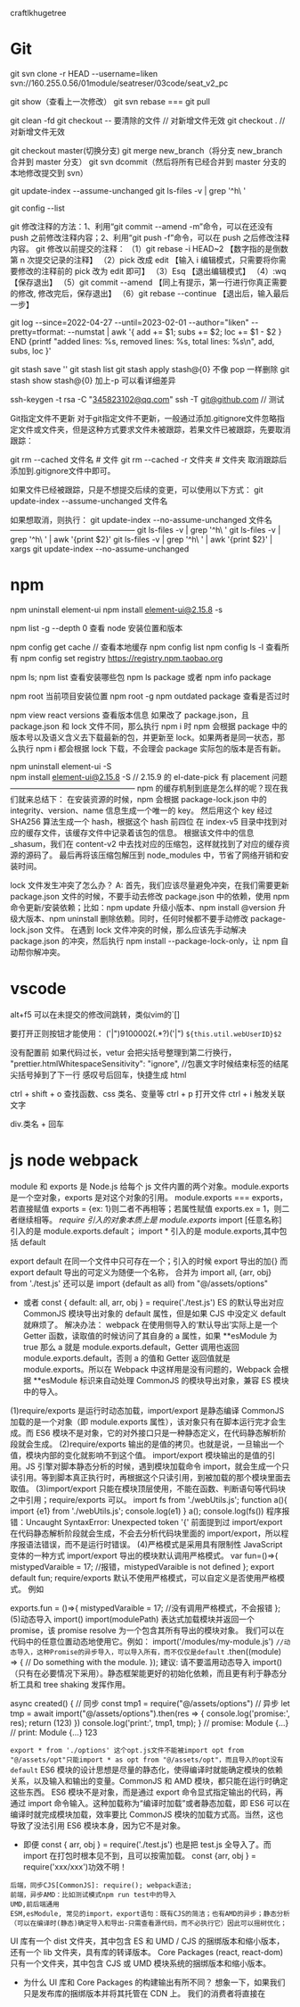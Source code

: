 craftlkhugetree
# Git
git svn clone -r HEAD --username=liken svn://160.255.0.56/01module/seatreser/03code/seat_v2_pc

git show（查看上一次修改）
git svn rebase === git pull

git clean -fd
git checkout -- 要清除的文件 // 对新增文件无效
git checkout . // 对新增文件无效

git checkout master(切换分支)
git merge new_branch（将分支 new_branch 合并到 master 分支）
git svn dcommit（然后将所有已经合并到 master 分支的本地修改提交到 svn）

git update-index --assume-unchanged
git ls-files -v | grep '^h\ '

git config --list

git 修改注释的方法：1、利用“git commit --amend -m”命令，可以在还没有 push 之前修改注释内容；2、利用“git push -f”命令，可以在 push 之后修改注释内容。
git 修改以前提交的注释：
（1）git rebase -i HEAD~2 【数字指的是倒数第 n 次提交记录的注释】
（2）pick 改成 edit 【输入 i 编辑模式，只需要将你需要修改的注释前的 pick 改为 edit 即可】
（3）Esq 【退出编辑模式】
（4）:wq 【保存退出】
（5）git commit --amend 【同上有提示，第一行进行你真正需要的修改, 修改完后，保存退出】
（6）git rebase --continue 【退出后，输入最后一步】

git log --since=2022-04-27 --until=2023-02-01 --author="liken" --pretty=tformat: --numstat | awk '{ add += $1; subs += $2; loc += $1 - $2 } END {printf "added lines: %s, removed lines: %s, total lines: %s\n", add, subs, loc }'

git stash save ''
git stash list
git stash apply stash@{0} 不像 pop 一样删除
git stash show stash@{0} 加上-p 可以看详细差异

ssh-keygen -t rsa -C "345823102@qq.com"
ssh -T git@github.com // 测试

Git指定文件不更新
对于git指定文件不更新，一般通过添加.gitignore文件忽略指定文件或文件夹，但是这种方式要求文件未被跟踪，若果文件已被跟踪，先要取消跟踪：

git rm --cached 文件名  # 文件
git rm --cached -r 文件夹  # 文件夹
取消跟踪后添加到.gitignore文件中即可。

如果文件已经被跟踪，只是不想提交后续的变更，可以使用以下方式：
git update-index --assume-unchanged 文件名

如果想取消，则执行：
git update-index --no-assume-unchanged 文件名
————————————————
git ls-files -v | grep '^h\ '
git ls-files -v | grep '^h\ ' | awk '{print $2}'
git ls-files -v | grep '^h\ ' | awk '{print $2}' | xargs git update-index --no-assume-unchanged  
# npm

npm uninstall element-ui
npm install element-ui@2.15.8 -s

npm list -g --depth 0 查看 node 安装位置和版本

npm config get cache // 查看本地缓存
npm config list
npm config ls -l 查看所有
npm config set registry https://registry.npm.taobao.org

npm ls; npm list 查看安装哪些包 npm ls package 或者 npm info package

npm root 当前项目安装位置
npm root -g
npm outdated package 查看是否过时

npm view react versions 查看版本信息
如果改了 package.json，且 package.json 和 lock 文件不同，那么执行 npm i 时 npm 会根据 package 中的版本号以及语义含义去下载最新的包，并更新至 lock。如果两者是同一状态，那么执行 npm i 都会根据 lock 下载，不会理会 package 实际包的版本是否有新。

npm uninstall element-ui -S  
npm install element-ui@2.15.8 -S // 2.15.9 的 el-date-pick 有 placement 问题
————————————————
npm 的缓存机制到底是怎么样的呢？现在我们就来总结下：
在安装资源的时候，npm 会根据 package-lock.json 中的 integrity、version、name 信息生成一个唯一的 key。
然后用这个 key 经过 SHA256 算法生成一个 hash，根据这个 hash 前四位 在 index-v5 目录中找到对应的缓存文件，该缓存文件中记录着该包的信息。
根据该文件中的信息\_shasum，我们在 content-v2 中去找对应的压缩包，这样就找到了对应的缓存资源的源码了。
最后再将该压缩包解压到 node_modules 中，节省了网络开销和安装时间。

lock 文件发生冲突了怎么办？
A: 首先，我们应该尽量避免冲突，在我们需要更新 package.json 文件的时候，不要手动去修改 package.json 中的依赖，使用 npm 命令更新/安装依赖；比如：npm update 升级小版本、npm install @version 升级大版本、npm uninstall 删除依赖。同时，任何时候都不要手动修改 package-lock.json 文件。
在遇到 lock 文件冲突的时候，那么应该先手动解决 package.json 的冲突，然后执行 npm install --package-lock-only，让 npm 自动帮你解冲突。

# vscode
alt+f5 可以在未提交的修改间跳转，类似vim的`[]

要打开正则按钮才能使用： ('|")9100002(.\*?)('|") `${this.util.webUserID}$2`

没有配置前 如果代码过长，vetur 会把尖括号整理到第二行换行， "prettier.htmlWhitespaceSensitivity": "ignore", //包裹文字时候结束标签的结尾尖括号掉到了下一行
感叹号后回车，快捷生成 html

ctrl + shift + o 查找函数、css 类名、变量等
ctrl + p 打开文件
ctrl + i 触发关联文字

div.类名 + 回车

# js node webpack

module 和 exports 是 Node.js 给每个 js 文件内置的两个对象。module.exports 是一个空对象，exports 是对这个对象的引用。
module.exports === exports，若直接赋值 exports = {ex: 1}则二者不再相等；若属性赋值 exports.ex = 1，则二者继续相等。
_require 引入的对象本质上是 module.exports_
import [任意名称] 引入的是 module.exports.default； import \* 引入的是 module.exports,其中包括 default

export default 在同一个文件中只可存在一个；引入的时候 export 导出的加{} 而 export default 导出的可定义为随便一个名称，
合并为 import all, {arr, obj} from './test.js' 还可以是 import {default as all} from "@/assets/options"

- 或者 const { default: all, arr, obj } = require('./test.js') ES 的默认导出对应 CommonJS 模块导出对象的 default 属性，但是如果 CJS 中没定义 default 就麻烦了。
  解决办法：
  webpack 在使用侧导入的‘默认导出’实际上是一个 Getter 函数，读取值的时候访问了其自身的 a 属性，如果 **esModule 为 true 那么 a 就是 module.exports.default，Getter 调用也返回 module.exports.default，否则 a 的值和 Getter 返回值就是 module.exports。所以在 Webpack 中这样用是没有问题的，Webpack 会根据 **esModule 标识来自动处理 CommonJS 的模块导出对象，兼容 ES 模块中的导入。

(1)require/exports 是运行时动态加载，import/export 是静态编译
CommonJS 加载的是一个对象（即 module.exports 属性），该对象只有在脚本运行完才会生成。而 ES6 模块不是对象，它的对外接口只是一种静态定义，在代码静态解析阶段就会生成。
(2)require/exports 输出的是值的拷贝。也就是说，一旦输出一个值，模块内部的变化就影响不到这个值。
import/export 模块输出的是值的引用。JS 引擎对脚本静态分析的时候，遇到模块加载命令 import，就会生成一个只读引用。等到脚本真正执行时，再根据这个只读引用，到被加载的那个模块里面去取值。
(3)import/export 只能在模块顶层使用，不能在函数、判断语句等代码块之中引用；require/exports 可以。
import fs from './webUtils.js';
function a(){
import {e1} from './webUtils.js';
console.log(e1)
}
a();
console.log(fs())
程序报错：Uncaught SyntaxError: Unexpected token '{'
前面提到过 import/export 在代码静态解析阶段就会生成，不会去分析代码块里面的 import/export，所以程序报语法错误，而不是运行时错误。
(4)严格模式是采用具有限制性 JavaScript 变体的一种方式
import/export 导出的模块默认调用严格模式。
var fun=()=>{
mistypedVaraible = 17; //报错，mistypedVaraible is not defined
};
export default fun;
require/exports 默认不使用严格模式，可以自定义是否使用严格模式。 例如

exports.fun = ()=>{
mistypedVaraible = 17; //没有调用严格模式，不会报错
};
(5)动态导入 import()
import(modulePath) 表达式加载模块并返回一个 promise，该 promise resolve 为一个包含其所有导出的模块对象。
我们可以在代码中的任意位置动态地使用它。例如：
import('/modules/my-module.js') `//动态导入，这种Promise的异步导入，可以导入所有，而不仅仅是default`
.then((module) => {
// Do something with the module.
});
建议: 请不要滥用动态导入 import()（只有在必要情况下采用）。静态框架能更好的初始化依赖，而且更有利于静态分析工具和 tree shaking 发挥作用。

async created() {
// 同步
const tmp1 = require("@/assets/options")
// 异步
let tmp = await import("@/assets/options").then(res => {
console.log('promise:', res);
return (123)
})
console.log('print:', tmp1, tmp);
}
// promise: Module {…}
// print: Module {…} 123

`export * from './options' 这个opt.js文件不能被import opt from "@/assets/opt"只能import * as opt from "@/assets/opt"，而且导入的opt没有default`
ES6 模块的设计思想是尽量的静态化，使得编译时就能确定模块的依赖关系，以及输入和输出的变量。CommonJS 和 AMD 模块，都只能在运行时确定这些东西。
ES6 模块不是对象，而是通过 export 命令显式指定输出的代码，再通过 import 命令输入。这种加载称为“编译时加载”或者静态加载，即 ES6 可以在编译时就完成模块加载，效率要比 CommonJS 模块的加载方式高。当然，这也导致了没法引用 ES6 模块本身，因为它不是对象。

- 即便 const { arr, obj } = require('./test.js') 也是把 test.js 全导入了。而 import 在打包时根本见不到，且可以按需加载。
  const {arr, obj } = require('xxx/xxx')功效不明！

```
后端，同步CJS[CommonJS]: require(); webpack语法;
前端，异步AMD：比如测试模式npm run test中的导入
UMD,前后端通用
ESM,esModule, 常见的import，export语句：既有CJS的简洁；也有AMD的异步；静态分析（可以在编译时(静态)确定导入和导出-只需查看源代码，而不必执行它）因此可以摇树优化；
```

UI 库有一个 dist 文件夹，其中包含 ES 和 UMD / CJS 的捆绑版本和缩小版本，还有一个 lib 文件夹，具有库的转译版本。
Core Packages (react, react-dom)只有一个文件夹，其中包含 CJS 或 UMD 模块系统的捆绑版本和缩小版本。

- 为什么 UI 库和 Core Packages 的构建输出有所不同？
  想象一下，如果我们只是发布库的捆绑版本并将其托管在 CDN 上。 我们的消费者将直接在<script/>标签中使用它。 现在，如果我的使用者想使用<el-Button>组件，则他们必须加载整个 UI 库。 另外，在浏览器中，没有可以解决摇树问题的捆绑器，最终我们会将整个 UI 库代码发送给我们的使用者。 如果我们只是简单地将 src 转换为 lib 并将该 lib 托管在 CDN 上，那么我们的使用者可以得到他们想要的任何东西而没有任何额外开销。
- 核心软件包永远不会通过<script/>标记使用，因为它们必须是主应用程序的一部分。 因此，我们可以安全地发布这些软件包的捆绑版本(UMD，ES)，并将构建系统交给消费者。
  例如，他们可以使用 UMD 变体而不使用摇树，或者如果捆绑器能够识别并获得摇树的好处，则可以使用 ES 变体。
  // CJS require const Button = require("uilibrary/button");
  // ES import import {Button} from "uilibrary";
  将 package.json 的 module 字段设置为指向 module 的 ES 版本(PS：它有助于摇晃树)。 ？
  字段"main": "lib/xr-ui.umd.min.js", // 指向 UMD/CJS

用 babel 把代码文件转成 commonjs 或者 esm 就好了。不要使用 webpack 打包成一个 js 文件，否则无法按需加载。
babel 只编译而不链接（bundle）。

import moment from 'moment';
export default () => moment().format("YYYY Do MM");

- babel 情况下，module 引用并没有被替换为实际的“moment”的代码， 而是单纯的将 esm 格式的模块引用转化为 cjs 格式的模块引用，而具体“moment”这个模块应该从哪里解析， 里面有什么内容， 应该以什么方式返回给 moment 这个变量， babel 并不负责处理。这段代码在 node.js 环境中执行是没问题的(假设通过 npm 安装了 moment)， 但是在浏览器中是执行不起来的。
- webpack 的定位可以理解为传统编译器中的链接器(linker)的角色。webpack 的输入为一个个 es module(或者其他的资源文件， 如 css， image， `被对应的loader转化为可执行的es module`)，输出将各个 module 合并在一起的“bundle”。
  这里面/**\*\***/开头的行均为 webpack 用来实现 module 引用的样板代码（这段代码具体的分析可以参考https://github.com/ronami/minipack），可以认为是webpack对于es module 标准的“实现”（因为浏览器还没有实现 es module）。

`babel和webpack做的事情有一部分重叠， 例如都将js转化为ast并且做了一些transform， 然后再输出各自的目标代码。 但是两者的分工有所不同， babel主要做es语法的转换，确保最新的来的es特性能够以最快的速度deliver到开发者手中， 但是不负责模块的组合。 webpack更多的是将输入的各个模块用自己内部的一套逻辑将代码“链接”起来， 起胶水的作用， 并且目标是输出可以直接在浏览器中执行的代码。`

**_ 箭头函数 _**
没有 arguments，有...rest。无法通过 apply、call、bind 改变 this 指向。

1. 对象方法中，不适用箭头函数
   getName1()通过箭头函数定义，而箭头函数是没有自己的 this，会继承父作用域的 this。
   const obj = {
   name: '张三',
   getName() {
   return this.name
   },
   getName1: () => {
   return this.name
   }
   }
   因此 obj.getName1()执行时，此时的作用域指向 window，而 window 没有定义 age 属性，所有报空。
2. 原型方法中，不适用箭头函数。
3. 构造函数也不行！
   构造函数是通过 new 关键字来生成对象实例，生成对象实例的过程也是通过构造函数给实例绑定 this 的过程，而箭头函数没有自己的 this。因此不能使用箭头作为构造函数，也就不能通过 new 操作符来调用箭头函数。
4. 动态上下文中的回调函数，比如绑定 click 事件。
5. Vue 生命周期和 method 中也不能使用箭头函数
   Vue 本质上是一个对象，我们说过对象方法中，不适用箭头函数。他的本质上的和对象方法中，不适用箭头函数是一样的。
   那么我有一个问题：Vue 不行，作为大热框架之一的 react 行吗？
   回答是：react 行
   因为 Vue 组件本质上是一个 JS 对象；React 组件（非 Hooks）他本质上是一个 ES6 的 class
   class 中的方法如果是普通函数方法，该方法会绑定在构造函数的原型上；但是如果方式是箭头函数方法，该方法会绑定在构造函数上。通过上述方式调用 class 中的方法，无论是箭头函数方法还是普通函数方法，方法中的 this 都指向实例对象。

<!-- 在两个互斥的radio中，一定要有相同的name值，不然不能互斥选择。 -->

        <input type="radio" name="sex" v-model="sex" value="男" />男
        <input type="radio" name="sex" v-model="sex" value="女"/>女

data {sex: ''},
原文链接：https://blog.csdn.net/MelodyFreedom/article/details/117514664

scrollTop 一直为零可能是根本没有滚动，父元素高度大于子元素。若考虑兼容应当使用 document.documentElement.scrollTop || document.body.scrollTop || window.pageYOffset

childNodes 不是数组，而是类数组，所以没有 filter 函数，要转一下 arr。默认元素宽度 33%，如果是两个元素就 50%平分宽度。
setWidth() {
let dom = document.getElementById('prAuditTabs');
if (this.num == '2' && dom) {
let nodes = dom.childNodes;
var arr = Array.prototype.slice.call(nodes, 0);
let li = arr && arr.filter(n => n.nodeName === 'LI') || [];
li.forEach(l => {
l.style.width = "50%"
})
}
}

// 回到顶部
document.getElementsByTagName('html')[0].scrollTop = 0
1.document.body.scrollTop=document.documentElement.scrollTop=0 //页面滚动到顶部
2.document.body.scrollIntoView(true/ false)
3.document.getElementById('site-nav').scrollIntoView()
下面是一个小的例子：
// 每次切换标题栏都从第一个开始展示
document.querySelector('.infinite-scroll-component').scrollTo(0,0)
//选中当前想要回到 dom 元素，使用 scrollTo(0,0),实现能够在切换中始终保持第一栏在顶部显示。

# jquery

1、原生 js 获取的 dom，通过 id 获取到的就是当前对应的节点，而 通过 class 获取返回的是 HTMLCollection 对象。HTMLCollection 对象类似包含所有 HTML 元素的一个数组。通过索引获取到自己想要的节点。
2、jQuery 哪种方式获取 dom 返回的都是一个数组。可以通过 length 检查是否存在当前节点。可以直接 jqdom.click();而原生需要循环每一个来点击。
3、原生 js 获取的 dom 与 jQuery 获取的 dom 转换。
var jqdom = $('.demo');// jquery 获取的 dom
var dom1 = jqdom.eq(0)[0]; // 转换成原生节点
var dom2 = jqdom.get(0);// 转换成原生节点

        var jsdom = document.getElementsByClassName('demo'); //原生获取的节点
        var jsdom1 = $(jsdom[0]);//转换成jquery的dom对象

————————————————

$('selector1, selector2... , selectorN')    // 每一个选择器匹配到的元素合并后一起返回 (返回集合元素)
// 层次选择器
$('ancestor descentant') // 选取 ancestor 元素里所有 des(后代)元素 例: $('div span')
$('parent > child') // 选取 parent 下的 child(子)元素 例: $('div > span')  选取div元素下元素名是span的子元素
$('prev + next') // 选择紧接在 prev 后面的 next 元素 例: $('.one + div') 选取 class 为 one 的下一个 div 同辈元素
==> 使用 next() 代替 例: $('.one').next('div')

$('prev ~ sblings') // 选取 prev 元素之后的所有 sblings 元素 例: $('#two ~ div') 选取 id 为 two 的元素后面所有的 div 同辈元素
==> 使用 nextAll()代替 例: $('#two').nextAll('div')
// 过滤选择器
1.1 基本过滤选择器

:first $('div:first') // 获取第一个元素 选取所有 div 元素中第一个 div 元素
:last $('div:last') // 和上面相反
:not(selector) $('input:not(.myClass)') // 选取 class 不是 myClass 的 input 元素
:even $('input:even') // 选取索引是偶数的元素
:odd $('input:odd') // 选取索引是奇数的元素
:eq(index) $('input:eq(1)') // 选取索引等于 index 的元素
:gt(index) // 选取索引大于 index 的元素
:lt(index) // 选取索引小于 index 的元素
:header $(':header') // 选取所有的标题元素,例 h1 h2
:animated $('div:animated') // 选取当前正在执行动画的所有元素
:focus $(':focus') // 选取当前获取焦点的元素

1.2 内容过滤选择器

:contains(text) $('div:contains('我')') // 选取含有内容文本为 'text' 的元素
:empty $('div:empty') // 选取不包含子元素或者文本的空元素
:has(selector) $('div:has(p)') // 选取含有选择器所匹配元素的元素
:parent $('div:parent') // 选取含有子元素或者文本的元素 集合元素

1.3 可见性过滤选择器

:hidden // 选取所有不可见的元素 display:none input type=hidden visivility:hidden 等
$('input:hidden') // 只选取 input 元素

:visible // 选取所有可见的元素
$('div:visible') // 选取所有可见的 div 元素

// 从 DOM 中删除所有匹配的元素
$('ul li:eq(1)').remove()

- $('ul li').remove('li[title != 苹果]') // title 不等于 苹果的 li 元素删除
  // 和 remove()一样, 也是从 DOM 中删除元素. 但需要注意: 这个方法不会把匹配的元素从 jquery 对象中删除
  // 因而可以将来在使用这些匹配的元素, 与 remove() 不同的是, 所有绑定的事件, 附加数据会保留下来
  // 当需要移走一个元素，不久又将该元素插入 DOM 时，这种方法很有用。
- $('ul li:eq(1)').detach()

// 严格来说: empty()并不是删除节点, 而是清空节点, 它能清空元素中的所有后代节点
$('ul li:eq(1)').empty()    // 清除的是li元素里的文本
// 如果单击<li>元素后需要在复制一个<li>元素, 可以使用clone() 方法来完成
$('ul li').click(function(){
$(this).clone().append('ul')
})
$(this).clone(true).appendTo('body') // 在 clone 中加个 true, 含义是复制元素的同时复制元素中所绑定的事件,因此该元素的副本也同样具有复制功能

- tmpl:
  $('#obj1').appendTo($('#obj2')) 这个是将 $('#obj1')) 插入到 $('#obj2') 中作为最后一个元素 
$('#obj1').prependTo($('#obj2')) 这个是将 $('#obj1')) 插入到 $('#obj2') 中作为第一个子元素。
$('#obj1').append($('#obj2')) 这个要注意方向了， 是将$('#obj2') 插入到 $('#obj1')作为最后一个元素，或者说是在$('#obj1')最后面添加子元素$('#obj2')
————————————————
 this是html元素，$(this)是变量名。$(this)=jquery(this)返回的是一个jQ对象。
 this是dom对象不可以直接使用jQ中的方法，通过$(this)转换为 jQ 对象就可以使用 jQ 中的方法了。
  如下：this 使用 siblings()时会报错,而转为$(this)就可以使用该方法了。
// bind events  
$('.param-list .remove-param').live('click', function(){
  $(this).parent().remove();
  return false;
  });
  ————————————————

var $test_a = $(".test :hidden");//带空格的 jQuery 选择器
上面这段代码是选取 class 为“test”的元素里面的隐藏元素。（后代选择器）

var $test_b = $(".test:hidden");//不带空格的 jQuery 选择器
这上面的代码则是选取隐藏的 class 为“test”的元素

$("select :selected");//这样才是正确的 
$("select:selected").length;//不管任何时候，这个选择器都取不到元素，这个 length 必然是 0

$("input :checked").length;//不正确的用法。不管任何时候，这个选择器都取不到元素，这个length必然是0 
$("input:checked");//这样才是正确的

# 原型链 constructor

var obj = {};
obj.constructor //ƒ Object() { [native code] }
obj.constructor === Object //true

var arr = [];
arr.constructor //ƒ Array() { [native code] }
arr.constructor === Array //true

function Fun(){
console.log('function');
}
**\_ fun 本身是没有 construtor 的，它的**proto**指向 Fun.prototype， 而 Fun.prototype.constructor 指向 Fun，所以顺着原型链 fun.constructor === Fun \_**
var fun = new Fun(); //实例化
fun.constructor //ƒ Fun(){console.log('function')} 【打印出来的引用是 Fun 函数，说明 fun 的引用是 Fun 函数】
Fun.constructor //ƒ Function() { [native code] } 【打印出来的引用是 Funcion 函数，说明 Fun 的引用是 Function 函数】
fun.constructor === Fun //true 【再次证明 fun 的 constructor 属性引用了 fun 对象的构造函数】
fun.constructor === Fun.constructor //false

constructor 常用于判断未知对象的类型,如下:
function isArray (val){
var isTrue = typeof val === 'object' && val.constructor === Array;
return isTrue?true:false;
}
或者用 new obj.constructor()构造函数新建一个空的对象，而不是使用{}或者[],这样可以保持原形链的继承。

# 小程序

openid 不能用 ajax 获取，得是 url 的方式，后面加上登录页：
const redirectUri = encodeURIComponent(window.location.href);
let url = `https://open.weixin.qq.com/connect/oauth2/authorize?response_type=code&scope=snsapi_userinfo&state=123&redirect_uri=${redirectUri}`
window.location.href = url;

function getUrlCode(name) {
return (
(new RegExp("[?|&]" + name + "=" + "([^&;]+?)(&|#|;|$)").exec( // exec 得到的数组零元素为匹配串，同时括号里的内容也会被 exec 保存下来
location.href
) || [, ""])[1].replace(/\+/g, "%20") || null  
 // 调用 decodeURIComponent 函数之前要先把+替换为%20，在对 URL 进行编码时，若 URL 中存在空格，则空格会被转换成了＋，导致对方识别不成空格。
);
}
+-------------------+---------------------+
| Part | Data |
+-------------------+---------------------+
| Scheme | https |
| User | bob |
| Password | bobby |
| Host | www.lunatech.com |
| Port | 8080 |
| Path | /file;p=1 |
| Path parameter | p=1 |
| Query | q=2 |
| Fragment | third |
+-------------------+---------------------+

https://bob:bobby@www.lunatech.com:8080/file;p=1?q=2#third
\_**/ \_/ \_**/ \_**\*\***\_**\*\***/ \_\_/\_**\_\_**/ \_/ \_**/
| | | | | | \_/ | |
Scheme User Password Host Port Path | | Fragment
\_\*\***\*\***\*\***\_\_**\*\***\*\***\*\***/ | Query
| Path parameter
Authority

# 路径

HTML 代码中的相对路径就是以本 HTML 文件所在目录开始计算。

- JS 文件内的相对路径是以引用该 js 文件的页面为基准，也是从 HTML 文件所在位置开始计算的。
  CSS 文件内如果写相对路径，是基于 CSS 文件本身的，跟谁引入了这个 CSS 无关。

总结一下
http 缓存可以减少宽带流量，加快响应速度。
关于强缓存，cache-control 是 Expires 的完全替代方案，在可以使用 cache-control 的情况下不要使用 expires
关于协商缓存,etag 并不是 last-modified 的完全替代方案，而是补充方案，具体用哪一个，取决于业务场景。
有些缓存是从磁盘读取，有些缓存是从内存读取，有什么区别？答：从内存读取的缓存更快。
所有带 304 的资源都是协商缓存，所有标注（从内存中读取/从磁盘中读取）的资源都是强缓存。

# figma

Ctrl+Shift+?

Ctrl+/ quick action
I pick color

双击 menu 前#，定位到设计图
/ menu parent
Enter menu children
Tab menu next sibling
Shift+Tab menu previous sibling
Alt+L 收起所有 menu

n/Shift+n Home/End next
Shift+1/2 Ctrl+0/+/- zoom
ctrl + alt + \ 隐藏其余鼠标
ctrl + shift + \ 隐藏左侧栏

开发模式
shift + D 切换开发
ctrl + click 选中元素
h hand-tool图标拖动
# moment

moment.utc(毫秒).format('HH:mm:ss')

编程语言的发展历史和适用范围，C 语言/C++一直是系统级编程的不二之选，在操作系统，编译器，网络，数据库，高性能服务器端软件等领域无人可以争锋，也许在将来，Rust 能对他们产生威胁吧。在 Web 编程领域则是百花齐放，PHP, Python, Ruby 各自争鸣，Java 在企业应用开发方面表现抢眼，以 Spring 为首的生态吸引了无数程序员。由于网络编程的瓶颈不再是 CPU，而是 I/O，所以 Java 也在一些服务器端的软件上突破了 C/C++的重围。在大数据领域，Java 一马当先，完成了数据的收集，存储，计算，Python 等语言在此基础上发挥了自己擅长的本事：数据分析。Go 语言则令人吃惊地渗入到了云计算和后端编程领域，前途不可限量。 总的来说，我觉得有这两个需要注意的点：1. 每门语言都有自己的特点和适用的范围，并没有什么高下之分。2. 应用层编程变化剧烈（JS 尤其为甚），底层编程变化比较小。

用退格键删掉的 span 标签，因为 span 后面的&nbsp; 结果继续输入时，在谷歌浏览器上变成了 font 标签， 而 span 和 font 的 nodeType 都是 1， 光标在 span 内部时或用 Delete 删掉时，不会变 font。
搜索了一下竟然是因为谷歌浏览器的翻译功能？？？？？？？？？？？
所以谨记纵使不用这翻译功能也要记得勾选“一律不翻译此网站”。。。。免得被坑。
在网上还搜到有个方法会避免此错误的发生，就是在 html 页面的开头
写这样<html lang="zh-CN">而不是<html lang="en">



# git实战，合并项目
1. 想和远程仓库同步下当前的分支，但当前分支上有很多还没有commit的修改。
一是用git stash apply恢复，但是恢复后，stash内容并不删除，你需要用git stash drop来删除；另一种方式是用git stash pop，恢复的同时把stash内容也删了。
注意:git stash不能将未被追踪的文件(untracked file)压栈,也就是从未被git add过的文件,也就是你在使用git status命令看到的提示Untracked files所列出的文件,所以在git stash之前一定要用git status确认没有Untracked files。
————————————————
2. 现在在dev分支上改代码，改了一周，还没有改完，要紧急处理下feature分支上的一个bug。
3. 在把自己当前分支的commit rebase到另一个分支上的时候发生了冲突，而冲突的是个二进制文件，只想保留另一个分支的版本。
日常摘下其他分支的commit放到另外个分支上的技巧（cherry-pick）
# 主要讲cherry-pick的使用，先切到要摘commit的分支上，输出所有commit日志
git log
# 之后你找到你要pick的commit的hash值，直接复制下来,然后切换到目标分支
git checkout [other-branch-name]
# 这时候你处于other-branch之下，使用cherry-pick命令
git cherry-pick [commit-hash]
# 这时候你会发现已经把另外个分支的commit摘到你当前的分支上了。这种场景可以应对一些突发情况，

# git提供了git reset 以及 git revert两种命令
# 在使用git reset命令前，先了解一个概念：HEAD，HEAD 是当前分支引用的指针，它总是指向该分支上的最后一次提交（你代码没commit那就只是在暂存区）。
# 回到具体的某一次提交
git reset --hard <commit_id>
# 回到具体的上一次提交
git reset --hard HEAD^
# 如果要强行同步到远程分支，那么上述命令可以配合以下命令使用（看清楚场景，不要直接强行push到主干分支上去）
git push -f 
git push --force
# push目的主要是把远程分支reset历史提交，放弃之后所有的提交。
# git revert 命令更像是redo，就是把历史改变的代码，重新redo回去，最终生成个新的commit节点，这种一般用于回滚代码但不想删除git历史提交记录的情况
git revert -n <commit_id>
# 使用上述命令，相当于redo代码，所以会有冲突问题，如果出现冲突需要解决完重新commit。


4. 已经知道两个commit A和B，怎么判断B是否在A的历史版本里。
git log --since='n weeks'
git log -n2 --oneline
git log --all  查看所有分支的演进历史
git log --all --graph

5. 已经明确了B在A的历史版本里，但是查看A对应的内容时却没有找到B的修改，可能有哪些原因。
6. 在windows上克隆了一个仓库，刚克隆完立刻用git status和git diff检视，就发现有个文件被改动了，尝试了几次都是一样的表现，可能是什么原因造成的。
可能的原因
1) 文件属性问题
首先，我们需要排查一下文件属性是否发生了变化。某些系统中，文件的权限、时间戳或者换行符等属性会影响Git的文件检查机制。如果源仓库和克隆仓库的环境不同，可能会导致文件属性差异，进而导致文件显示为已修改的状态。

解决方案：通过以下命令将文件属性还原为源仓库的属性。
$ git ls-files -z | xargs -0 git restore --staged
$ git restore

2) 换行符问题
Git在处理文本文件时，会根据不同平台的换行符进行处理。如果源仓库使用了不同于克隆环境的换行符，那么Git会将这些差异作为文件修改的一部分。
解决方案：使用Git的autocrlf配置将文件换行符转换为克隆环境的格式。
$ git config --global core.autocrlf true

3) 文件系统问题
某些文件系统在存储文件时，可能会修改文件的时间戳或元数据，这也会导致Git识别为文件已修改。
解决方案：将文件系统的更改限制为只读(mount filesystem as read-only)。

总结
在Git克隆后，文件直接显示为已修改的状态是一个常见的问题。可能的原因包括文件属性问题、换行符问题以及文件系统问题。为了避免这种情况的发生，我们可以通过还原文件属性、调整换行符配置以及限制文件系统更改等方法进行解决## 进一步解决方法

除了上述提到的解决方案，还有一些其他方法可以进一步解决克隆后文件直接显示为已修改状态的问题。

1) 使用git checkout命令
可以尝试使用git checkout命令将文件恢复到与源仓库一致的状态。

$ git checkout -- .
这个命令会将所有文件还原为克隆前的状态，即丢弃所有未提交的更改。

2) 检查文件编码问题
有时文件的编码问题也可能导致文件显示为已修改的状态。可以尝试通过检查文件编码以及转换编码来解决问题。

$ file -i file1.txt
file1.txt: text/plain; charset=utf-8

$ iconv -f utf-8 -t utf-8 file1.txt > file1.txt.tmp && mv file1.txt.tmp file1.txt
上述命令中，file -i用于检查文件编码，iconv用于进行编码转换。

3) 使用.gitattributes文件
可以在仓库中添加一个.gitattributes文件来显式指定文件的特定属性。这样可以避免由于环境差异导致的文件显示为已修改的状态。

在.gitattributes文件中，使用特定的属性指示符来定义文件属性，比如换行符类型、文件编码等。

*.txt   -text eol=lf
*.csv   -text
*.md    text diff=markdown
上述示例中，*.txt文件被定义为文本类型，换行符类型为lf；*.csv文件被定义为二进制类型；*.md文件被定义为文本类型，并使用Markdown格式进行差异对比。

7. 有两个分支A和B，差异非常大，现在想把B分支的文件内容变得和A完全一样，可以不保留B原本的历史记录。如果要保留B原本的历史记录又该怎么做。
大概流程
1 进入 dayjs 文件夹，将 moment 作为远程仓库添加到 dayjs 来；
2 合并添加的库 moment 到原本的 dayjs 项目；
3 创建 mtool 文件夹，把 moment 的 develop 分支合并到 mtool 文件夹；
4 完成 moment 转移提交；
5 完成 dayjs 文件的迁移；
6 完成项目合并并查看历史记录。

测试步骤
进入 dayjs 文件夹，将 moment 作为远程仓库添加到 dayjs 来
使用命令：
git remote add -f moment D:/davidsu/Desktop/GitlabTest/full/moment
// -f 的作用是在添加后立刻 fetch。
// D:/davidsu/Desktop/GitlabTest/full/为需要被合并 moment 项目的绝对路径 。

合并添加的库 moment 到原本的 dayjs 项目
使用命令（注意分支名）：
git merge --strategy ours --no-commit --allow-unrelated-histories moment/develop

命令说明：
git merge 为合并分支:
–strategy ours 解析合并，在合并时，如果遇到冲突，以我的为准。（本例是在 dayjs 中合并 moment，遇到冲突以 dayjs 的为准）。结果就是：
moment 的历史记录被合并到 dayjs 的历史记录中。
moment 的文件树被读取并和 dayjs 的文件树比对进行冲突解析。
–no-commit 合并解析完成后中断，停留在最后的提交步骤之前。
只要你还没 commit，那么 merge 的结果就暂时保存在缓存区中，只有完成提交步骤合并才算彻底完成（文件树被正式改变）。
–allow-unrelated-histories 允许合并无关的历史记录。
如果不添加此选项，可能会出现fatal: refusing to merge unrelated histories错误。

创建 mtool 文件夹，把 moment 的 develop 分支合并到 mtool 文件夹
使用命令：
mkdir mtool    # 创建文件夹
git read-tree --prefix=mtool/ -u moment/develop
命令说明：
git read-tree 给定的树信息读入索引

–prefix 用于指定文件树读取后保存的路径，相对于当前路径并且一定要追加 /。
-u 是说在读取后更新 index，使得 working tree 与 index 保持同步。
这个命令的意义在于，之前的git merge命令可能会在解决冲突的时候，把 moment 的文件树弄得比较混乱，再使用read-tree去修复一下。

总结
以上，完成了两个项目合并到一个项目的示例接操作演示，后续有更多的项目想要合并，可以类似。

本示例使用步驟

进入 dayjs
git remote add -f moment D:/davidsu/Desktop/GitlabTest/full/moment
git merge –strategy ours –no-commit –allow-unrelated-histories moment/develop
mkdir mtool
git read-tree –prefix=mtool/ -u moment/develop
git commit –message ‘完成 moment 的迁移，新目录为 mtool’
mkdir dtool （还在 dayjs 下面）
拷贝 dayjs 的原始项目文件（除了 .git/ 和 .gitignore 以外）至 dtool/；
拷贝完之后，可以把原本文件夹名 dayjs 改为 timetools；
把此时 mtool 下的.gitignore 文件内容，整理合并到 timetools 下的.gitignore 文件中去。
合并完之后，再全部添加提交一次，做为整合操作的记录：git add –all; git commit –message ‘迁移整合完成！’

链接：https://www.jianshu.com/p/f592691062c4


8. 有个本地仓库，希望git fetch的时候从github上的远程仓库里拉取数据，git push的时候往gitlab的远程仓库里推送数据。

方法一：多个 origin
git remote add origin_main git@github.com:yeszao/dnmp.git
第一种方法是，在原 origin 远程仓库地址的基础上，再加一个地址，也就是主仓库地址，例如加一个origin_mian，如下：
git remote -v
这样我们总共就配置了 4 个地址，2 个 push 和 2 个 pull：
在推拉代码的时候就可以这样：
git push origin master
git pull origin_main master

方法二：一个 origin（推荐）

另外一种办法就是，我们只用一个 origin，设置主仓库为 fetch 地址，个人仓库为 push 地址：
git remote set-url origin git@github.com:yeszao/dnmp.git
git remote set-url --add --push origin git@github.com:MY_REPOSITY/dnmp.git

再用 git remote 命令看看配置的地址：
origin git@github.com:MY_REPOSITY/dnmp.git (push)
origin git@github.com:yeszao/dnmp.git (fetch)
这样推拉代码就 很简单了：
git push origin master
git pull origin master

9. 怎么把A仓库的某个commit修改应用到B仓库分支上。
cherry-pick
10. 改了一周的代码，没有commit，在处理其他事情的时候使用git stash保存了下。后面git stash pop的时候却一直报错，提示有个object已经corrupt，要怎么把这一周的工作给恢复出来。
第1步：备份.git(实际上，我在更改某些步骤的每一步之间进行此操作，但是使用新的复制到名称，例如.git-old-1，.git-old-2等) ：

cp -a .git .git-old
步骤2：执行
git fsck --full
您将收到此错误消息

例如：
错误：目标文件.git / objects / 0A / dsdadadadaaeer4r3434343434334f为空

步骤3：删除上述空文件，该文件位于您的.git/objects/文件夹中。继续删除空文件。

步骤4：删除所有空文件后，现在运行
git fsck --full
步骤5：尝试git reflog。由于HEAD损坏而失败。

步骤6：手动获取reflog：
git log origin/master..HEAD
步骤7：请注意，从步骤6中我们了解到HEAD当前指向最后的提交。因此，让我们尝试仅查看父提交：
git show commit-id
步骤8：所以现在我们需要将HEAD指向commit-id
git update-ref HEAD commit-id